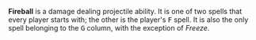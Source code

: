 **Fireball** is a damage dealing projectile ability. It is one of two spells that every player starts with; the other is the player's <kbd>F</kbd> spell. It is also the only spell belonging to the <kbd>G</kbd> column, with the exception of *Freeze*.
